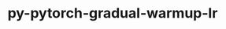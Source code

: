 ---
title: "py-pytorch-gradual-warmup-lr"
layout: cache
categories: [package, develop]
meta: {"compilers": ["none"], "num_specs": 25, "num_specs_by_stack": {"ml-darwin-aarch64-mps": 9, "ml-linux-aarch64-cpu": 8, "ml-linux-aarch64-cuda": 8, "ml-linux-x86_64-cpu": 8, "ml-linux-x86_64-cuda": 8, "root": 25}, "oss": ["sequoia", "ubuntu24.04"], "platforms": ["darwin", "linux"], "stacks": ["ml-darwin-aarch64-mps", "ml-linux-aarch64-cpu", "ml-linux-aarch64-cuda", "ml-linux-x86_64-cpu", "ml-linux-x86_64-cuda", "root"], "targets": ["aarch64", "x86_64_v3"], "versions": ["0.3.2"]}
spec_details: [{"compiler": "none", "hash": "3qv4fpir27rdte3tothdzp6s5eqviadr", "os": "ubuntu24.04", "platform": "linux", "size": "-", "stacks": ["ml-linux-aarch64-cpu", "ml-linux-aarch64-cuda", "root"], "target": "aarch64", "variants": ["build_system=python_pip"], "versions": ["0.3.2"]}, {"compiler": "none", "hash": "77andpiduully5ojgpyebszmvpck4mr4", "os": "ubuntu24.04", "platform": "linux", "size": "-", "stacks": ["ml-linux-aarch64-cpu", "ml-linux-aarch64-cuda", "root"], "target": "aarch64", "variants": ["build_system=python_pip"], "versions": ["0.3.2"]}, {"compiler": "none", "hash": "ahkyyhlhsmqrhnegxoj7tixjujna5xw4", "os": "ubuntu24.04", "platform": "linux", "size": "-", "stacks": ["ml-linux-aarch64-cpu", "ml-linux-aarch64-cuda", "root"], "target": "aarch64", "variants": ["build_system=python_pip"], "versions": ["0.3.2"]}, {"compiler": "none", "hash": "dxjfdqw757hv6kkjhkgcuzrg2kd74dr6", "os": "ubuntu24.04", "platform": "linux", "size": "-", "stacks": ["ml-linux-x86_64-cpu", "ml-linux-x86_64-cuda", "root"], "target": "x86_64_v3", "variants": ["build_system=python_pip"], "versions": ["0.3.2"]}, {"compiler": "none", "hash": "egncufrfpg3ime4fgaexy7rltvabnera", "os": "sequoia", "platform": "darwin", "size": "-", "stacks": ["ml-darwin-aarch64-mps", "root"], "target": "aarch64", "variants": ["build_system=python_pip"], "versions": ["0.3.2"]}, {"compiler": "none", "hash": "eysoczhpgixoq3z4y36i5rt7d5rgdqte", "os": "ubuntu24.04", "platform": "linux", "size": "-", "stacks": ["ml-linux-aarch64-cpu", "ml-linux-aarch64-cuda", "root"], "target": "aarch64", "variants": ["build_system=python_pip"], "versions": ["0.3.2"]}, {"compiler": "none", "hash": "f2rnf4ufhqhgwg3oh4vk23fcu2dktlg3", "os": "ubuntu24.04", "platform": "linux", "size": "-", "stacks": ["ml-linux-x86_64-cpu", "ml-linux-x86_64-cuda", "root"], "target": "x86_64_v3", "variants": ["build_system=python_pip"], "versions": ["0.3.2"]}, {"compiler": "none", "hash": "fap3ui54nbxffk4f6p3fg6em7kfztpkp", "os": "sequoia", "platform": "darwin", "size": "-", "stacks": ["ml-darwin-aarch64-mps", "root"], "target": "aarch64", "variants": ["build_system=python_pip"], "versions": ["0.3.2"]}, {"compiler": "none", "hash": "gbgewelifcnfctw2vg4nqmqvvasupuyn", "os": "ubuntu24.04", "platform": "linux", "size": "-", "stacks": ["ml-linux-x86_64-cpu", "ml-linux-x86_64-cuda", "root"], "target": "x86_64_v3", "variants": ["build_system=python_pip"], "versions": ["0.3.2"]}, {"compiler": "none", "hash": "hqhiivvxzalsmolm37tynvjd5il52rvj", "os": "sequoia", "platform": "darwin", "size": "-", "stacks": ["ml-darwin-aarch64-mps", "root"], "target": "aarch64", "variants": ["build_system=python_pip"], "versions": ["0.3.2"]}, {"compiler": "none", "hash": "huk422kwghsqn5wyicuw6me4dd2ve5ce", "os": "sequoia", "platform": "darwin", "size": "-", "stacks": ["ml-darwin-aarch64-mps", "root"], "target": "aarch64", "variants": ["build_system=python_pip"], "versions": ["0.3.2"]}, {"compiler": "none", "hash": "iz3tjl3twrpolcwupxqznzugk2plojbj", "os": "ubuntu24.04", "platform": "linux", "size": "-", "stacks": ["ml-linux-x86_64-cpu", "ml-linux-x86_64-cuda", "root"], "target": "x86_64_v3", "variants": ["build_system=python_pip"], "versions": ["0.3.2"]}, {"compiler": "none", "hash": "j4whlj2ocsz3lkqnvsgqf5njinkpwqf6", "os": "ubuntu24.04", "platform": "linux", "size": "-", "stacks": ["ml-linux-aarch64-cpu", "ml-linux-aarch64-cuda", "root"], "target": "aarch64", "variants": ["build_system=python_pip"], "versions": ["0.3.2"]}, {"compiler": "none", "hash": "jd3fdwsxrj2n4b6owlvlzz5m5pfd2hxp", "os": "sequoia", "platform": "darwin", "size": "-", "stacks": ["ml-darwin-aarch64-mps", "root"], "target": "aarch64", "variants": ["build_system=python_pip"], "versions": ["0.3.2"]}, {"compiler": "none", "hash": "kbpqxhudzb6yit4dwng72wwwpxcy3kdq", "os": "ubuntu24.04", "platform": "linux", "size": "-", "stacks": ["ml-linux-x86_64-cpu", "ml-linux-x86_64-cuda", "root"], "target": "x86_64_v3", "variants": ["build_system=python_pip"], "versions": ["0.3.2"]}, {"compiler": "none", "hash": "kk53op5z45bksxbo7irkm3dx2mv4m3yk", "os": "ubuntu24.04", "platform": "linux", "size": "-", "stacks": ["ml-linux-x86_64-cpu", "ml-linux-x86_64-cuda", "root"], "target": "x86_64_v3", "variants": ["build_system=python_pip"], "versions": ["0.3.2"]}, {"compiler": "none", "hash": "nds7o7hzv757mywatftp3wi43fgx4qq4", "os": "ubuntu24.04", "platform": "linux", "size": "-", "stacks": ["ml-linux-x86_64-cpu", "ml-linux-x86_64-cuda", "root"], "target": "x86_64_v3", "variants": ["build_system=python_pip"], "versions": ["0.3.2"]}, {"compiler": "none", "hash": "oahufbet5mtnyynlilbmlbjzkspu3ap4", "os": "ubuntu24.04", "platform": "linux", "size": "-", "stacks": ["ml-linux-aarch64-cpu", "ml-linux-aarch64-cuda", "root"], "target": "aarch64", "variants": ["build_system=python_pip"], "versions": ["0.3.2"]}, {"compiler": "none", "hash": "ob3yknwgnes4brl7bpakwfdbhniiu7t4", "os": "ubuntu24.04", "platform": "linux", "size": "-", "stacks": ["ml-linux-x86_64-cpu", "ml-linux-x86_64-cuda", "root"], "target": "x86_64_v3", "variants": ["build_system=python_pip"], "versions": ["0.3.2"]}, {"compiler": "none", "hash": "raxb7edephkasg2owbm3mru3ry4sarpy", "os": "ubuntu24.04", "platform": "linux", "size": "-", "stacks": ["ml-linux-aarch64-cpu", "ml-linux-aarch64-cuda", "root"], "target": "aarch64", "variants": ["build_system=python_pip"], "versions": ["0.3.2"]}, {"compiler": "none", "hash": "v2lqdskxwccvxhpwxnghwwgpl3kps3de", "os": "sequoia", "platform": "darwin", "size": "-", "stacks": ["ml-darwin-aarch64-mps", "root"], "target": "aarch64", "variants": ["build_system=python_pip"], "versions": ["0.3.2"]}, {"compiler": "none", "hash": "vihdz75s2gpcnokjpgozdqp4l775kbkh", "os": "sequoia", "platform": "darwin", "size": "-", "stacks": ["ml-darwin-aarch64-mps", "root"], "target": "aarch64", "variants": ["build_system=python_pip"], "versions": ["0.3.2"]}, {"compiler": "none", "hash": "wfgzdmukxzwymygpqkgrjfs47iuag6xz", "os": "sequoia", "platform": "darwin", "size": "-", "stacks": ["ml-darwin-aarch64-mps", "root"], "target": "aarch64", "variants": ["build_system=python_pip"], "versions": ["0.3.2"]}, {"compiler": "none", "hash": "wgkrc3nyw5p5zgx7fsjrn6aipf3zk5wf", "os": "ubuntu24.04", "platform": "linux", "size": "-", "stacks": ["ml-linux-aarch64-cpu", "ml-linux-aarch64-cuda", "root"], "target": "aarch64", "variants": ["build_system=python_pip"], "versions": ["0.3.2"]}, {"compiler": "none", "hash": "yyrid5fwyswm7d2mk55jmkpexr6wcawf", "os": "sequoia", "platform": "darwin", "size": "-", "stacks": ["ml-darwin-aarch64-mps", "root"], "target": "aarch64", "variants": ["build_system=python_pip"], "versions": ["0.3.2"]}]
---
